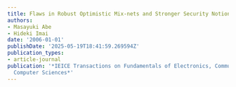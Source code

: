 ```yaml
---
title: Flaws in Robust Optimistic Mix-nets and Stronger Security Notions
authors:
- Masayuki Abe
- Hideki Imai
date: '2006-01-01'
publishDate: '2025-05-19T18:41:59.269594Z'
publication_types:
- article-journal
publication: '*IEICE Transactions on Fundamentals of Electronics, Communications and
  Computer Sciences*'
---
```

